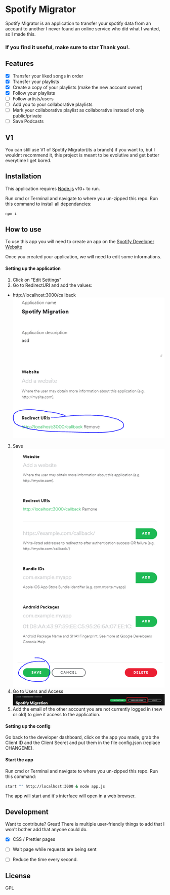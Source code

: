 # Spotify Migrator
Spotify Migrator is an application to transfer your spotify data from an account to another
I never found an online service who did what I wanted, so I made this.
### If you find it useful, make sure to star Thank you!.

## Features

-  [x] Transfer your liked songs in order
-  [x] Transfer your playlists
-  [x] Create a copy of your playlists (make the new account owner)
-  [x] Follow your playlists
-  [ ] Follow artists/users
-  [ ] Add you to your collaborative playlists
-  [ ] Mark your collaborative playlist as collaborative instead of only public/private
-  [ ] Save Podcasts
## V1
You can still use V1 of Spotify Migrator(its a branch) if you want to, but I wouldnt recommend it, this project is meant to be evolutive and get better everytime I get bored.
## Installation

This application requires [Node.js](https://nodejs.org/) v10+ to run.

Run cmd or Terminal and navigate to where you un-zipped this repo.
Run this command to install all dependancies:
```sh
npm i
```

## How to use
To use this app you will need to create an app on the [Spotify Developer Website](https://developer.spotify.com/dashboard/applications)

Once you created your application, we will need to edit some informations.
#### Setting up the application
1. Click on "Edit Settings"
2. Go to RedirectURI and add the values:
- http://localhost:3000/callback  
![Image to Explain Step 2](https://raw.githubusercontent.com/JustSxm/SpotifyMigrator/master/meta/redirect.PNG)
3. Save  
![Image to Explain Step 3](https://raw.githubusercontent.com/JustSxm/SpotifyMigrator/master/meta/Save.PNG)
4. Go to Users and Access  
![Image to Explain Step 4](https://raw.githubusercontent.com/JustSxm/SpotifyMigrator/master/meta/UserAndAccess.PNG)
5. Add the email of the other account you are not currently logged in (new or old) to give it access to the application.

#### Setting up the config
Go back to the developer dashboard, click on the app you made, grab the Client ID and the Client Secret and put them in the file config.json (replace CHANGEME).

#### Start the app
Run cmd or Terminal and navigate to where you un-zipped this repo.
Run this command:
```sh
start "" http://localhost:3000 & node app.js
```
The app will start and it's interface will open in a web browser.

## Development
Want to contribute? Great!
There is multiple user-friendly things to add that I won't bother add that anyone could do.

- [x] CSS / Prettier pages
- [ ] Wait page while requests are being sent
- [ ] Reduce the time every second.


## License
GPL
